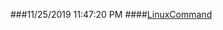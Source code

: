 ###11/25/2019 11:47:20 PM 
####[LinuxCommand](https://blog.csdn.net/tianzongnihao/article/details/80539264)
